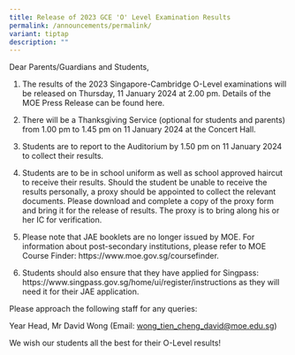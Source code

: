 ```yaml
---
title: Release of 2023 GCE 'O' Level Examination Results
permalink: /announcements/permalink/
variant: tiptap
description: ""
---
```

<p>Dear Parents/Guardians and Students,</p><ol data-tight="true" class="tight"><li><p>The results of the 2023 Singapore-Cambridge O-Level examinations will be released on Thursday, 11 January 2024 at 2.00 pm. Details of the MOE Press Release can be found here.</p></li><li><p>There will be a Thanksgiving Service (optional for students and parents) from 1.00 pm to 1.45 pm on 11 January 2024 at the Concert Hall.</p></li><li><p>Students are to report to the Auditorium by 1.50 pm on 11 January 2024 to collect their results.</p></li><li><p>Students are to be in school uniform as well as school approved haircut to receive their results. Should the student be unable to receive the results personally, a proxy should be appointed to collect the relevant documents. Please download and complete a copy of the proxy form and bring it for the release of results. The proxy is to bring along his or her IC for verification.</p></li><li><p>Please note that JAE booklets are no longer issued by MOE. For information about post-secondary institutions, please refer to MOE Course Finder: https://www.moe.gov.sg/coursefinder.</p></li><li><p>Students should also ensure that they have applied for Singpass: https://www.singpass.gov.sg/home/ui/register/instructions as they will need it for their JAE application.</p></li></ol><p>Please approach the following staff for any queries:</p><p>Year Head, Mr David Wong (Email: <a href="mailto:wong_tien_cheng_david@moe.edu.sg" rel="noopener noreferrer nofollow" target="_blank">wong_tien_cheng_david@moe.edu.sg</a>)</p><p></p><p>We wish our students all the best for their O-Level results!</p>